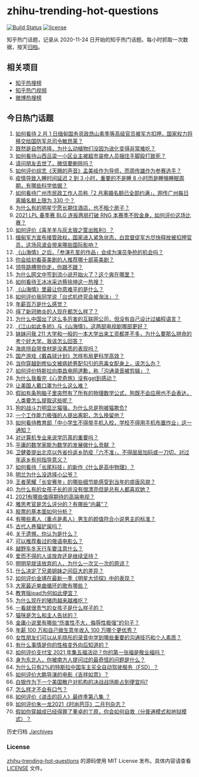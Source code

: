 # zhihu-trending-hot-questions

[![Build Status](https://github.com/justjavac/zhihu-trending-hot-questions/workflows/ci/badge.svg?branch=master)](https://github.com/justjavac/zhihu-trending-hot-questions/actions)
[![license](https://img.shields.io/github/license/justjavac/zhihu-trending-hot-questions)](https://github.com/justjavac/zhihu-trending-hot-questions/blob/master/LICENSE)

知乎热门话题，记录从 2020-11-24 日开始的知乎热门话题。每小时抓取一次数据，按天[归档](./archives)。

## 相关项目

- [知乎热搜榜](https://github.com/justjavac/zhihu-trending-top-search)
- [知乎热门视频](https://github.com/justjavac/zhihu-trending-hot-video)
- [微博热搜榜](https://github.com/justjavac/weibo-trending-hot-search)

## 今日热门话题

<!-- BEGIN -->
<!-- 最后更新时间 Tue Feb 02 2021 05:01:17 GMT+0800 (CST) -->
1. [如何看待 2 月 1 日缅甸国务资政昂山素季等高级官员被军方扣押，国家权力将移交给国防军总司令敏昂莱？](https://www.zhihu.com/question/442265428)
1. [既然是自然选择，为什么动植物们没因为进化变得非常难吃？](https://www.zhihu.com/question/441096112)
1. [如何看待山西吕梁一小区业主被超市装修人员捆住手脚殴打致死？](https://www.zhihu.com/question/441438262)
1. [请问朋友去世了，微信要删除吗？](https://www.zhihu.com/question/375737916)
1. [如何评价综艺《天赐的声音》孟美岐作为导师，而周传雄作为参赛选手？](https://www.zhihu.com/question/442172188)
1. [疫情导致入睡时间延迟 2 到 3 小时，重要的不是睡 8 小时而是睡够睡眠周期，有哪些科学依据？](https://www.zhihu.com/question/442268185)
1. [如何看待广州市民政工作人员称「2 月离婚名额已全部约满」，网传广州每日离婚名额上限为 330 个？](https://www.zhihu.com/question/442317357)
1. [为什么有的明星宁愿长期住酒店，也不租个房子？](https://www.zhihu.com/question/442085261)
1. [2021 LPL 春季赛 BLG 连扳两局打破 RNG 本赛季不败金身，如何评价这场比赛？](https://www.zhihu.com/question/442356859)
1. [如何评价《喜羊羊与灰太狼之筐出胜利》？](https://www.zhihu.com/question/440661331)
1. [缅甸军方宣布接管政权，国家进入紧急状态，白宫督促军方尽快释放被扣押官员，这场风波会带来哪些国际影响？](https://www.zhihu.com/question/442277246)
1. [《山海情》之后，「参演孔笙的作品」会成为演员争抢的机会吗？](https://www.zhihu.com/question/440961681)
1. [你会给初看英美剧的人推荐哪十部英美剧？](https://www.zhihu.com/question/21124373)
1. [领导跳槽带你走，你跟不跟？](https://www.zhihu.com/question/433804952)
1. [为什么网文中签到流小说开始火了？这个爽在哪里？](https://www.zhihu.com/question/441224071)
1. [如何看待王冰冰采访蔡徐坤这一热搜？](https://www.zhihu.com/question/442353974)
1. [《山海情》里最让你意难平的是什么？](https://www.zhihu.com/question/442019596)
1. [如何评价我同学说「台式机终究会被淘汰」？](https://www.zhihu.com/question/441250882)
1. [年薪百万是什么感觉？](https://www.zhihu.com/question/394637216)
1. [得了新冠肺炎的人现在都怎么样了？](https://www.zhihu.com/question/395696795)
1. [为什么中国出了这么多厉害的互联网公司，但没有自己设计过编程语言？](https://www.zhihu.com/question/359906573)
1. [《江山如此多娇》与《山海情》，这两部电视剧哪部更好？](https://www.zhihu.com/question/439560134)
1. [妹妹问我 211 大学和一般的一本大学出来工资都差不多，为什么要那么拼命的考个好大学，我该怎么回答？](https://www.zhihu.com/question/441088921)
1. [海底捞自带食材是没素质的表现吗？](https://www.zhihu.com/question/284118317)
1. [国产游戏《戴森球计划》怎样布局更科学高效？](https://www.zhihu.com/question/441812014)
1. [当你穿越到修仙文被病娇男配勾引的恶毒女配身上，该怎么办？](https://www.zhihu.com/question/411691149)
1. [如何评价特斯拉向南昌电网道歉，称「沟通录音被剪辑」？](https://www.zhihu.com/question/442283163)
1. [为什么我看完《心灵奇旅》没有get到感动？](https://www.zhihu.com/question/436788096)
1. [让美国人戴口罩为什么这么难？](https://www.zhihu.com/question/407867330)
1. [假如有条狗脑子里突然有了所有的物理数学公式，狗既不会应用也不会表达，人类要怎么提取这些呢？](https://www.zhihu.com/question/441872398)
1. [狗的战斗力明显比猫强，为什么总是狗被猫欺负?](https://www.zhihu.com/question/441988374)
1. [一个工作能力极强的人提出离职，怎么挽留他？](https://www.zhihu.com/question/299819397)
1. [如何看待教育部「中小学生不得带手机入校，学校不得用手机布置作业」这一通知？](https://www.zhihu.com/question/442268156)
1. [对计算机专业来说学历真的重要吗？](https://www.zhihu.com/question/311686982)
1. [平庸的数学家能为数学的发展做什么贡献 ？](https://www.zhihu.com/question/442130053)
1. [卫健委提出北京以外省份返乡防疫「六不准」，不得层层加码或一刀切，对过年返乡有何指导意义？](https://www.zhihu.com/question/442161285)
1. [如何看待「长尾科技」的新作《什么是高中物理》？](https://www.zhihu.com/question/442344364)
1. [明兰为什么没选择小公爷？](https://www.zhihu.com/question/440623071)
1. [王者荣耀「长安赛年」的哪些细节能感受到当年的盛唐风貌？](https://www.zhihu.com/question/441473204)
1. [为什么有的女孩子长的并没有很漂亮但是总有人都喜欢她？](https://www.zhihu.com/question/405378615)
1. [2021有哪些值得期待的高端电视？](https://www.zhihu.com/question/441304591)
1. [雅思考官是怎么评分的？有哪些“内幕”？](https://www.zhihu.com/question/334277688)
1. [股票的基本面如何分析？](https://www.zhihu.com/question/433679132)
1. [有哪些素人（重点是素人）男生的颜值符合小说男主的标准？](https://www.zhihu.com/question/341014389)
1. [古代人养猫铲屎吗？](https://www.zhihu.com/question/441747444)
1. [关于遗憾，你认为是什么？](https://www.zhihu.com/question/441772242)
1. [可以推荐看过的俄语电影么？](https://www.zhihu.com/question/441829447)
1. [越野车冬天行车要注意什么？](https://www.zhihu.com/question/441107164)
1. [爱而不得的人该放弃还是继续坚持？](https://www.zhihu.com/question/442107739)
1. [明明早就该放弃的人，为什么一次又一次的原谅？](https://www.zhihu.com/question/441813530)
1. [什么决定了兄弟姐妹之间巨大的差异？](https://www.zhihu.com/question/296862298)
1. [如何评价金靖在最新一季《明星大侦探》中的表现？](https://www.zhihu.com/question/441559177)
1. [大家最近单曲循环的歌有哪些？](https://www.zhihu.com/question/441284342)
1. [教育版ipad为何如此便宜？](https://www.zhihu.com/question/270264935)
1. [为什么现在的猪肉越来越难吃？](https://www.zhihu.com/question/298472267)
1. [一看就很贵气的女孩子是什么样子的？](https://www.zhihu.com/question/322175199)
1. [猫咪是怎么和主人告状的？](https://www.zhihu.com/question/442005571)
1. [金庸小说里有哪些“伤害性不大，侮辱性极强”的句子？](https://www.zhihu.com/question/441244417)
1. [年薪 100 万和自己做生意年收入 100 万哪个更优秀？](https://www.zhihu.com/question/436643451)
1. [女性朋友们可以从毛晓彤的录音中学到哪些重要的沟通技巧和个人素质？](https://www.zhihu.com/question/442090085)
1. [有什么事情是你的性格变外向后知道的？](https://www.zhihu.com/question/338262811)
1. [如何评价支付宝 2021 年集五福活动？你的第一张福是敬业福吗？](https://www.zhihu.com/question/442243817)
1. [身为东北人，你被南方人提问过的最奇怪的问题是什么？](https://www.zhihu.com/question/432577771)
1. [为什么只有2%的特斯拉中国车主买全自动驾驶服务（FSD）？](https://www.zhihu.com/question/442060606)
1. [如何评价大鹏导演的电影《吉祥如意》？](https://www.zhihu.com/question/409589663)
1. [白银作为下一个美国散户对机构的决战战场能占到便宜吗?](https://www.zhihu.com/question/441746362)
1. [怎么样才不会有口气？](https://www.zhihu.com/question/21421322)
1. [如何评价《进击的巨人》最终季第八集 ？](https://www.zhihu.com/question/442215728)
1. [如何评价朱一龙2021《时尚芭莎》二月刊杂志？](https://www.zhihu.com/question/442291208)
1. [假如你穿越成已经得罪了董卓的丁原，你会如何自救（分普通模式和地狱模式）？](https://www.zhihu.com/question/441717927)
<!-- END -->

历史归档 [./archives](./archives)

### License

[zhihu-trending-hot-questions](https://github.com/justjavac/zhihu-trending-hot-questions) 的源码使用 MIT License 发布。具体内容请查看 [LICENSE](./LICENSE) 文件。
